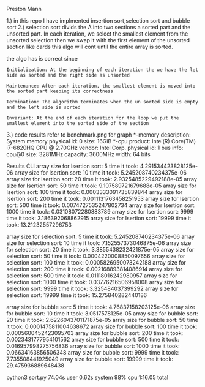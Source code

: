 Preston Mann

1.) 
in this repo I have implmented insertion sort,selection sort and bubble sort
2.)
selection sort divids the A into two sections a sorted part and the unsorted part. In each iteration, we select the smallest element from the unsorted selection then we swap it with the first element of the unsorted section like cards this algo will cont until the entire array is sorted.

the algo has is correct since 

    Initialization: At the beginning of each iteration the we have the let side as sorted and the right side as unsorted

    Maintenance: After each iteration, the smallest element is moved into the sorted part keeping its correctness 
    
    Termination: The algorithm terminates when the un sorted side is empty and the left side is sorted 

    Invariant: At the end of each iteration for the loop we put the smallest element into the sorted side of the section 


3.) code results refer to benchmark.png for graph 
     *-memory
          description: System memory
          physical id: 0
          size: 16GiB
     *-cpu
          product: Intel(R) Core(TM) i7-6820HQ CPU @ 2.70GHz
          vendor: Intel Corp.
          physical id: 1
          bus info: cpu@0
          size: 3281MHz
          capacity: 3600MHz
          width: 64 bits



Results CLI 
array size for Isertion sort:  5
time it took:  4.291534423828125e-06
array size for Isertion sort:  10
time it took:  5.245208740234375e-06
array size for Isertion sort:  20
time it took:  2.9325485229492188e-05
array size for Isertion sort:  50
time it took:  9.107589721679688e-05
array size for Isertion sort:  100
time it took:  0.0003333091735839844
array size for Isertion sort:  200
time it took:  0.0011131763458251953
array size for Isertion sort:  500
time it took:  0.0074727535247802734
array size for Isertion sort:  1000
time it took:  0.03108072280883789
array size for Isertion sort:  9999
time it took:  3.186392068862915
array size for Isertion sort:  19999
time it took:  13.21232557296753


array size for selection sort:  5
time it took:  5.245208740234375e-06
array size for selection sort:  10
time it took:  7.152557373046875e-06
array size for selection sort:  20
time it took:  3.3855438232421875e-05
array size for selection sort:  50
time it took:  0.0004220008850097656
array size for selection sort:  100
time it took:  0.0005826950073242188
array size for selection sort:  200
time it took:  0.002168893814086914
array size for selection sort:  500
time it took:  0.01118016242980957
array size for selection sort:  1000
time it took:  0.03776216506958008
array size for selection sort:  9999
time it took:  3.325484037399292
array size for selection sort:  19999
time it took:  15.275840282440186


array size for bubble sort:  5
time it took:  4.76837158203125e-06
array size for bubble sort:  10
time it took:  3.0517578125e-05
array size for bubble sort:  20
time it took:  2.6226043701171875e-05
array size for bubble sort:  50
time it took:  0.0001475811004638672
array size for bubble sort:  100
time it took:  0.0005600452423095703
array size for bubble sort:  200
time it took:  0.0023431777954101562
array size for bubble sort:  500
time it took:  0.016957998275756836
array size for bubble sort:  1000
time it took:  0.06634163856506348
array size for bubble sort:  9999
time it took:  7.735508441925049
array size for bubble sort:  19999
time it took:  29.475936889648438


python3 sort.py  74.04s user 0.62s system 98% cpu 1:16.05 total

